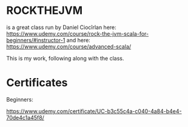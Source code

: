 # ROCKTHEJVM
is a great class run by Daniel Ciocîrlan here:
https://www.udemy.com/course/rock-the-jvm-scala-for-beginners/#instructor-1
and here:
https://www.udemy.com/course/advanced-scala/

This is my work, following along with the class.

# Certificates
Beginners:

https://www.udemy.com/certificate/UC-b3c55c4a-c040-4a84-b4e4-70de4c1a45f8/